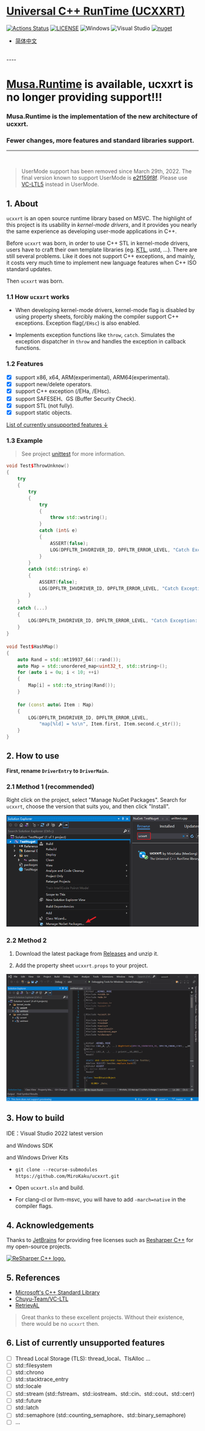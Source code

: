 # [Universal C++ RunTime (UCXXRT)](https://github.com/mirokaku/ucxxrt)

[![Actions Status](https://github.com/MiroKaku/ucxxrt/workflows/build/badge.svg)](https://github.com/MiroKaku/ucxxrt/actions)
[![LICENSE](https://img.shields.io/badge/license-MIT-blue.svg)](https://github.com/MiroKaku/ucxxrt/blob/main/LICENSE)
![Windows](https://img.shields.io/badge/Windows-7+-orange.svg)
![Visual Studio](https://img.shields.io/badge/Visual%20Studio-2022-purple.svg)
[![nuget](https://img.shields.io/nuget/v/ucxxrt)](https://www.nuget.org/packages/ucxxrt/)

* [简体中文](https://github.com/MiroKaku/ucxxrt/blob/main/README.zh-CN.md)

<br />
----

# [Musa.Runtime](https://github.com/MiroKaku/Musa.Runtime) is available, ucxxrt is no longer providing support!!!

### Musa.Runtime is the implementation of the new architecture of ucxxrt.

### Fewer changes, more features and standard libraries support.

----
<br />

> UserMode support has been removed since March 29th, 2022. The final version known to support UserMode is [e2f159f8f](https://github.com/MiroKaku/ucxxrt/tree/e2f159f8f04a829359e3a057b70457121485b4dc). Please use [VC-LTL5](https://github.com/Chuyu-Team/VC-LTL5) instead in UserMode.

## 1. About

`ucxxrt` is an open source runtime library based on MSVC. The highlight of this project is its usability in *kernel-mode drivers*, and it provides you nearly the same experience as developing user-mode applications in C++.

Before `ucxxrt` was born, in order to use C++ STL in kernel-mode drivers, users have to craft their own template libraries (eg. [KTL](https://github.com/MeeSong/KTL), ustd, ...).
There are still several problems. Like it does not support C++ exceptions, and mainly, it costs very much time to implement new language features when C++ ISO standard updates.

Then `ucxxrt` was born.

### 1.1 How `ucxxrt` works

* When developing kernel-mode drivers, kernel-mode flag is disabled by using property sheets, forcibly making the compiler support C++ exceptions. Exception flag(`/EHsc`) is also enabled.

* Implements exception functions like `throw`, `catch`. Simulates the exception dispatcher in `throw` and handles the exception in callback functions.

### 1.2 Features

- [x] support x86, x64, ARM(experimental), ARM64(experimental).
- [x] support new/delete operators.
- [x] support C++ exception (/EHa, /EHsc).
- [x] support SAFESEH、GS (Buffer Security Check).
- [x] support STL (not fully).
- [x] support static objects.

[List of currently unsupported features ↓](#6-List-of-features-that-are-not-supported-at-this-time)

### 1.3 Example

> See project [unittest](https://github.com/MiroKaku/ucxxrt/blob/main/test/unittest.cpp) for more information.

```cpp
void Test$ThrowUnknow()
{
    try
    {
        try
        {
            try
            {
                throw std::wstring();
            }
            catch (int& e)
            {
                ASSERT(false);
                LOG(DPFLTR_IHVDRIVER_ID, DPFLTR_ERROR_LEVEL, "Catch Exception: %d\n", e);
            }
        }
        catch (std::string& e)
        {
            ASSERT(false);
            LOG(DPFLTR_IHVDRIVER_ID, DPFLTR_ERROR_LEVEL, "Catch Exception: %s\n", e.c_str());
        }
    }
    catch (...)
    {
        LOG(DPFLTR_IHVDRIVER_ID, DPFLTR_ERROR_LEVEL, "Catch Exception: ...\n");
    }
}

void Test$HashMap()
{
    auto Rand = std::mt19937_64(::rand());
    auto Map = std::unordered_map<uint32_t, std::string>();
    for (auto i = 0u; i < 10; ++i)
    {
        Map[i] = std::to_string(Rand());
    }

    for (const auto& Item : Map)
    {
        LOG(DPFLTR_IHVDRIVER_ID, DPFLTR_ERROR_LEVEL,
            "map[%ld] = %s\n", Item.first, Item.second.c_str());
    }
}
```

## 2. How to use

**First, rename `DriverEntry` to `DriverMain`.**

### 2.1 Method 1 (recommended)

Right click on the project, select "Manage NuGet Packages".
Search for `ucxxrt`, choose the version that suits you, and then click "Install".

![nuget](https://raw.githubusercontent.com/MiroKaku/ucxxrt/main/readme/nuget.png)

### 2.2 Method 2

1. Download the latest package from [Releases](https://github.com/MiroKaku/ucxxrt/releases) and unzip it.

2. Add the property sheet `ucxxrt.props` to your project.

![usage](https://raw.githubusercontent.com/MiroKaku/ucxxrt/main/readme/use.gif)

## 3. How to build

IDE：Visual Studio 2022 latest version

and Windows SDK

and Windows Driver Kits

* `git clone --recurse-submodules https://github.com/MiroKaku/ucxxrt.git`
* Open `ucxxrt.sln` and build.

* For clang-cl or llvm-msvc, you will have to add `-march=native` in the compiler flags.

## 4. Acknowledgements

Thanks to [JetBrains](https://www.jetbrains.com/?from=meesong) for providing free licenses such as [Resharper C++](https://www.jetbrains.com/resharper-cpp/?from=meesong) for my open-source projects.

[<img src="https://resources.jetbrains.com/storage/products/company/brand/logos/ReSharperCPP_icon.png" alt="ReSharper C++ logo." width=200>](https://www.jetbrains.com/?from=meesong)

## 5. References

* [Microsoft's C++ Standard Library](https://github.com/microsoft/stl)
* [Chuyu-Team/VC-LTL](https://github.com/Chuyu-Team/VC-LTL)
* [RetrievAL](https://github.com/SpoilerScriptsGroup/RetrievAL)

> Great thanks to these excellent projects. Without their existence, there would be no `ucxxrt` then.

## 6. List of currently unsupported features

- [ ] Thread Local Storage (TLS): thread_local、TlsAlloc ...
- [ ] std::filesystem
- [ ] std::chrono
- [ ] std::stacktrace_entry
- [ ] std::locale
- [ ] std::stream (std::fstream、std::iostream、std::cin、std::cout、std::cerr)
- [ ] std::future
- [ ] std::latch
- [ ] std::semaphore (std::counting_semaphore、std::binary_semaphore)
- [ ] ...
